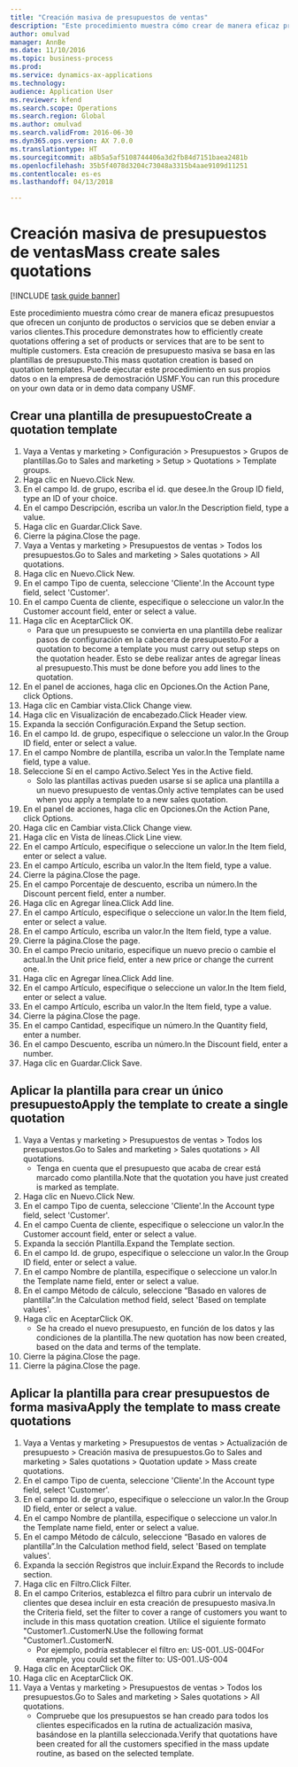 ```yaml
--- 
title: "Creación masiva de presupuestos de ventas"
description: "Este procedimiento muestra cómo crear de manera eficaz presupuestos que ofrecen un conjunto de productos o servicios que se deben enviar a varios clientes."
author: omulvad
manager: AnnBe
ms.date: 11/10/2016
ms.topic: business-process
ms.prod: 
ms.service: dynamics-ax-applications
ms.technology: 
audience: Application User
ms.reviewer: kfend
ms.search.scope: Operations
ms.search.region: Global
ms.author: omulvad
ms.search.validFrom: 2016-06-30
ms.dyn365.ops.version: AX 7.0.0
ms.translationtype: HT
ms.sourcegitcommit: a8b5a5af5108744406a3d2fb84d7151baea2481b
ms.openlocfilehash: 35b5f4078d3204c73048a3315b4aae9109d11251
ms.contentlocale: es-es
ms.lasthandoff: 04/13/2018

---
```

# <a name="mass-create-sales-quotations"></a><span data-ttu-id="a98c5-103">Creación masiva de presupuestos de ventas</span><span class="sxs-lookup"><span data-stu-id="a98c5-103">Mass create sales quotations</span></span>

[!INCLUDE [task guide banner](../../includes/task-guide-banner.md)]

<span data-ttu-id="a98c5-104">Este procedimiento muestra cómo crear de manera eficaz presupuestos que ofrecen un conjunto de productos o servicios que se deben enviar a varios clientes.</span><span class="sxs-lookup"><span data-stu-id="a98c5-104">This procedure demonstrates how to efficiently create quotations offering a set of products or services that are to be sent to multiple customers.</span></span> <span data-ttu-id="a98c5-105">Esta creación de presupuesto masiva se basa en las plantillas de presupuesto.</span><span class="sxs-lookup"><span data-stu-id="a98c5-105">This mass quotation creation is based on quotation templates.</span></span> <span data-ttu-id="a98c5-106">Puede ejecutar este procedimiento en sus propios datos o en la empresa de demostración USMF.</span><span class="sxs-lookup"><span data-stu-id="a98c5-106">You can run this procedure on your own data or in demo data company USMF.</span></span>


## <a name="create-a-quotation-template"></a><span data-ttu-id="a98c5-107">Crear una plantilla de presupuesto</span><span class="sxs-lookup"><span data-stu-id="a98c5-107">Create a quotation template</span></span>
1. <span data-ttu-id="a98c5-108">Vaya a Ventas y marketing > Configuración > Presupuestos > Grupos de plantillas.</span><span class="sxs-lookup"><span data-stu-id="a98c5-108">Go to Sales and marketing > Setup > Quotations > Template groups.</span></span>
2. <span data-ttu-id="a98c5-109">Haga clic en Nuevo.</span><span class="sxs-lookup"><span data-stu-id="a98c5-109">Click New.</span></span>
3. <span data-ttu-id="a98c5-110">En el campo Id. de grupo, escriba el id. que desee.</span><span class="sxs-lookup"><span data-stu-id="a98c5-110">In the Group ID field, type an ID of your choice.</span></span>
4. <span data-ttu-id="a98c5-111">En el campo Descripción, escriba un valor.</span><span class="sxs-lookup"><span data-stu-id="a98c5-111">In the Description field, type a value.</span></span>
5. <span data-ttu-id="a98c5-112">Haga clic en Guardar.</span><span class="sxs-lookup"><span data-stu-id="a98c5-112">Click Save.</span></span>
6. <span data-ttu-id="a98c5-113">Cierre la página.</span><span class="sxs-lookup"><span data-stu-id="a98c5-113">Close the page.</span></span>
7. <span data-ttu-id="a98c5-114">Vaya a Ventas y marketing > Presupuestos de ventas > Todos los presupuestos.</span><span class="sxs-lookup"><span data-stu-id="a98c5-114">Go to Sales and marketing > Sales quotations > All quotations.</span></span>
8. <span data-ttu-id="a98c5-115">Haga clic en Nuevo.</span><span class="sxs-lookup"><span data-stu-id="a98c5-115">Click New.</span></span>
9. <span data-ttu-id="a98c5-116">En el campo Tipo de cuenta, seleccione 'Cliente'.</span><span class="sxs-lookup"><span data-stu-id="a98c5-116">In the Account type field, select 'Customer'.</span></span>
10. <span data-ttu-id="a98c5-117">En el campo Cuenta de cliente, especifique o seleccione un valor.</span><span class="sxs-lookup"><span data-stu-id="a98c5-117">In the Customer account field, enter or select a value.</span></span>
11. <span data-ttu-id="a98c5-118">Haga clic en Aceptar</span><span class="sxs-lookup"><span data-stu-id="a98c5-118">Click OK.</span></span>
    * <span data-ttu-id="a98c5-119">Para que un presupuesto se convierta en una plantilla debe realizar pasos de configuración en la cabecera de presupuesto.</span><span class="sxs-lookup"><span data-stu-id="a98c5-119">For a quotation to become a template you must carry out  setup steps on the quotation header.</span></span> <span data-ttu-id="a98c5-120">Esto se debe realizar antes de agregar líneas al presupuesto.</span><span class="sxs-lookup"><span data-stu-id="a98c5-120">This must be done before you add lines to the quotation.</span></span>   
12. <span data-ttu-id="a98c5-121">En el panel de acciones, haga clic en Opciones.</span><span class="sxs-lookup"><span data-stu-id="a98c5-121">On the Action Pane, click Options.</span></span>
13. <span data-ttu-id="a98c5-122">Haga clic en Cambiar vista.</span><span class="sxs-lookup"><span data-stu-id="a98c5-122">Click Change view.</span></span>
14. <span data-ttu-id="a98c5-123">Haga clic en Visualización de encabezado.</span><span class="sxs-lookup"><span data-stu-id="a98c5-123">Click Header view.</span></span>
15. <span data-ttu-id="a98c5-124">Expanda la sección Configuración.</span><span class="sxs-lookup"><span data-stu-id="a98c5-124">Expand the Setup section.</span></span>
16. <span data-ttu-id="a98c5-125">En el campo Id. de grupo, especifique o seleccione un valor.</span><span class="sxs-lookup"><span data-stu-id="a98c5-125">In the Group ID field, enter or select a value.</span></span>
17. <span data-ttu-id="a98c5-126">En el campo Nombre de plantilla, escriba un valor.</span><span class="sxs-lookup"><span data-stu-id="a98c5-126">In the Template name field, type a value.</span></span>
18. <span data-ttu-id="a98c5-127">Seleccione Sí en el campo Activo.</span><span class="sxs-lookup"><span data-stu-id="a98c5-127">Select Yes in the Active field.</span></span>
    * <span data-ttu-id="a98c5-128">Solo las plantillas activas pueden usarse si se aplica una plantilla a un nuevo presupuesto de ventas.</span><span class="sxs-lookup"><span data-stu-id="a98c5-128">Only active templates can be used when you apply a template to a new sales quotation.</span></span>  
19. <span data-ttu-id="a98c5-129">En el panel de acciones, haga clic en Opciones.</span><span class="sxs-lookup"><span data-stu-id="a98c5-129">On the Action Pane, click Options.</span></span>
20. <span data-ttu-id="a98c5-130">Haga clic en Cambiar vista.</span><span class="sxs-lookup"><span data-stu-id="a98c5-130">Click Change view.</span></span>
21. <span data-ttu-id="a98c5-131">Haga clic en Vista de líneas.</span><span class="sxs-lookup"><span data-stu-id="a98c5-131">Click Line view.</span></span>
22. <span data-ttu-id="a98c5-132">En el campo Artículo, especifique o seleccione un valor.</span><span class="sxs-lookup"><span data-stu-id="a98c5-132">In the Item field, enter or select a value.</span></span>
23. <span data-ttu-id="a98c5-133">En el campo Artículo, escriba un valor.</span><span class="sxs-lookup"><span data-stu-id="a98c5-133">In the Item field, type a value.</span></span>
24. <span data-ttu-id="a98c5-134">Cierre la página.</span><span class="sxs-lookup"><span data-stu-id="a98c5-134">Close the page.</span></span>
25. <span data-ttu-id="a98c5-135">En el campo Porcentaje de descuento, escriba un número.</span><span class="sxs-lookup"><span data-stu-id="a98c5-135">In the Discount percent field, enter a number.</span></span>
26. <span data-ttu-id="a98c5-136">Haga clic en Agregar línea.</span><span class="sxs-lookup"><span data-stu-id="a98c5-136">Click Add line.</span></span>
27. <span data-ttu-id="a98c5-137">En el campo Artículo, especifique o seleccione un valor.</span><span class="sxs-lookup"><span data-stu-id="a98c5-137">In the Item field, enter or select a value.</span></span>
28. <span data-ttu-id="a98c5-138">En el campo Artículo, escriba un valor.</span><span class="sxs-lookup"><span data-stu-id="a98c5-138">In the Item field, type a value.</span></span>
29. <span data-ttu-id="a98c5-139">Cierre la página.</span><span class="sxs-lookup"><span data-stu-id="a98c5-139">Close the page.</span></span>
30. <span data-ttu-id="a98c5-140">En el campo Precio unitario, especifique un nuevo precio o cambie el actual.</span><span class="sxs-lookup"><span data-stu-id="a98c5-140">In the Unit price field, enter a new price or change the current one.</span></span>
31. <span data-ttu-id="a98c5-141">Haga clic en Agregar línea.</span><span class="sxs-lookup"><span data-stu-id="a98c5-141">Click Add line.</span></span>
32. <span data-ttu-id="a98c5-142">En el campo Artículo, especifique o seleccione un valor.</span><span class="sxs-lookup"><span data-stu-id="a98c5-142">In the Item field, enter or select a value.</span></span>
33. <span data-ttu-id="a98c5-143">En el campo Artículo, escriba un valor.</span><span class="sxs-lookup"><span data-stu-id="a98c5-143">In the Item field, type a value.</span></span>
34. <span data-ttu-id="a98c5-144">Cierre la página.</span><span class="sxs-lookup"><span data-stu-id="a98c5-144">Close the page.</span></span>
35. <span data-ttu-id="a98c5-145">En el campo Cantidad, especifique un número.</span><span class="sxs-lookup"><span data-stu-id="a98c5-145">In the Quantity field, enter a number.</span></span>
36. <span data-ttu-id="a98c5-146">En el campo Descuento, escriba un número.</span><span class="sxs-lookup"><span data-stu-id="a98c5-146">In the Discount field, enter a number.</span></span>
37. <span data-ttu-id="a98c5-147">Haga clic en Guardar.</span><span class="sxs-lookup"><span data-stu-id="a98c5-147">Click Save.</span></span>

## <a name="apply-the-template-to-create-a-single-quotation"></a><span data-ttu-id="a98c5-148">Aplicar la plantilla para crear un único presupuesto</span><span class="sxs-lookup"><span data-stu-id="a98c5-148">Apply the template to create a single quotation</span></span>
1. <span data-ttu-id="a98c5-149">Vaya a Ventas y marketing > Presupuestos de ventas > Todos los presupuestos.</span><span class="sxs-lookup"><span data-stu-id="a98c5-149">Go to Sales and marketing > Sales quotations > All quotations.</span></span>
    * <span data-ttu-id="a98c5-150">Tenga en cuenta que el presupuesto que acaba de crear está marcado como plantilla.</span><span class="sxs-lookup"><span data-stu-id="a98c5-150">Note that the quotation you have just created is marked as template.</span></span>  
2. <span data-ttu-id="a98c5-151">Haga clic en Nuevo.</span><span class="sxs-lookup"><span data-stu-id="a98c5-151">Click New.</span></span>
3. <span data-ttu-id="a98c5-152">En el campo Tipo de cuenta, seleccione 'Cliente'.</span><span class="sxs-lookup"><span data-stu-id="a98c5-152">In the Account type field, select 'Customer'.</span></span>
4. <span data-ttu-id="a98c5-153">En el campo Cuenta de cliente, especifique o seleccione un valor.</span><span class="sxs-lookup"><span data-stu-id="a98c5-153">In the Customer account field, enter or select a value.</span></span>
5. <span data-ttu-id="a98c5-154">Expanda la sección Plantilla.</span><span class="sxs-lookup"><span data-stu-id="a98c5-154">Expand the Template section.</span></span>
6. <span data-ttu-id="a98c5-155">En el campo Id. de grupo, especifique o seleccione un valor.</span><span class="sxs-lookup"><span data-stu-id="a98c5-155">In the Group ID field, enter or select a value.</span></span>
7. <span data-ttu-id="a98c5-156">En el campo Nombre de plantilla, especifique o seleccione un valor.</span><span class="sxs-lookup"><span data-stu-id="a98c5-156">In the Template name field, enter or select a value.</span></span>
8. <span data-ttu-id="a98c5-157">En el campo Método de cálculo, seleccione “Basado en valores de plantilla”.</span><span class="sxs-lookup"><span data-stu-id="a98c5-157">In the Calculation method field, select 'Based on template values'.</span></span>
9. <span data-ttu-id="a98c5-158">Haga clic en Aceptar</span><span class="sxs-lookup"><span data-stu-id="a98c5-158">Click OK.</span></span>
    * <span data-ttu-id="a98c5-159">Se ha creado el nuevo presupuesto, en función de los datos y las condiciones de la plantilla.</span><span class="sxs-lookup"><span data-stu-id="a98c5-159">The new quotation has now been created, based on the data and terms of the template.</span></span>  
10. <span data-ttu-id="a98c5-160">Cierre la página.</span><span class="sxs-lookup"><span data-stu-id="a98c5-160">Close the page.</span></span>
11. <span data-ttu-id="a98c5-161">Cierre la página.</span><span class="sxs-lookup"><span data-stu-id="a98c5-161">Close the page.</span></span>

## <a name="apply-the-template-to-mass-create-quotations"></a><span data-ttu-id="a98c5-162">Aplicar la plantilla para crear presupuestos de forma masiva</span><span class="sxs-lookup"><span data-stu-id="a98c5-162">Apply the template to mass create quotations</span></span>
1. <span data-ttu-id="a98c5-163">Vaya a Ventas y marketing > Presupuestos de ventas > Actualización de presupuesto > Creación masiva de presupuestos.</span><span class="sxs-lookup"><span data-stu-id="a98c5-163">Go to Sales and marketing > Sales quotations > Quotation update > Mass create quotations.</span></span>
2. <span data-ttu-id="a98c5-164">En el campo Tipo de cuenta, seleccione 'Cliente'.</span><span class="sxs-lookup"><span data-stu-id="a98c5-164">In the Account type field, select 'Customer'.</span></span>
3. <span data-ttu-id="a98c5-165">En el campo Id. de grupo, especifique o seleccione un valor.</span><span class="sxs-lookup"><span data-stu-id="a98c5-165">In the Group ID field, enter or select a value.</span></span>
4. <span data-ttu-id="a98c5-166">En el campo Nombre de plantilla, especifique o seleccione un valor.</span><span class="sxs-lookup"><span data-stu-id="a98c5-166">In the Template name field, enter or select a value.</span></span>
5. <span data-ttu-id="a98c5-167">En el campo Método de cálculo, seleccione “Basado en valores de plantilla”.</span><span class="sxs-lookup"><span data-stu-id="a98c5-167">In the Calculation method field, select 'Based on template values'.</span></span>
6. <span data-ttu-id="a98c5-168">Expanda la sección Registros que incluir.</span><span class="sxs-lookup"><span data-stu-id="a98c5-168">Expand the Records to include section.</span></span>
7. <span data-ttu-id="a98c5-169">Haga clic en Filtro.</span><span class="sxs-lookup"><span data-stu-id="a98c5-169">Click Filter.</span></span>
8. <span data-ttu-id="a98c5-170">En el campo Criterios, establezca el filtro para cubrir un intervalo de clientes que desea incluir en esta creación de presupuesto masiva.</span><span class="sxs-lookup"><span data-stu-id="a98c5-170">In the Criteria field, set the filter to cover a range of customers you want to include in this mass quotation creation.</span></span> <span data-ttu-id="a98c5-171">Utilice el siguiente formato "Customer1..CustomerN.</span><span class="sxs-lookup"><span data-stu-id="a98c5-171">Use the following format "Customer1..CustomerN.</span></span>
    * <span data-ttu-id="a98c5-172">Por ejemplo, podría establecer el filtro en: US-001..US-004</span><span class="sxs-lookup"><span data-stu-id="a98c5-172">For example, you could set the filter to: US-001..US-004</span></span>  
9. <span data-ttu-id="a98c5-173">Haga clic en Aceptar</span><span class="sxs-lookup"><span data-stu-id="a98c5-173">Click OK.</span></span>
10. <span data-ttu-id="a98c5-174">Haga clic en Aceptar</span><span class="sxs-lookup"><span data-stu-id="a98c5-174">Click OK.</span></span>
11. <span data-ttu-id="a98c5-175">Vaya a Ventas y marketing > Presupuestos de ventas > Todos los presupuestos.</span><span class="sxs-lookup"><span data-stu-id="a98c5-175">Go to Sales and marketing > Sales quotations > All quotations.</span></span>
    * <span data-ttu-id="a98c5-176">Compruebe que los presupuestos se han creado para todos los clientes especificados en la rutina de actualización masiva, basándose en la plantilla seleccionada.</span><span class="sxs-lookup"><span data-stu-id="a98c5-176">Verify that quotations have been created for all the customers specified in the mass update routine, as based on the selected template.</span></span>  


